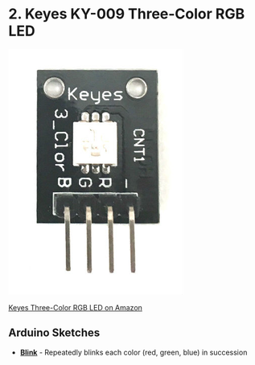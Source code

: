# 2. Keyes KY-009 Three-Color RGB LED

![Keyes Three-Color RGB LED](keyes-three-color-led.jpg)

[Keyes Three-Color RGB LED on Amazon](http://www.amazon.com/DIY-3-Color-RGB-Module-Arduino/dp/B0100A92BC)

## Arduino Sketches
* **[Blink](Blink/)** - Repeatedly blinks each color (red, green, blue) in succession